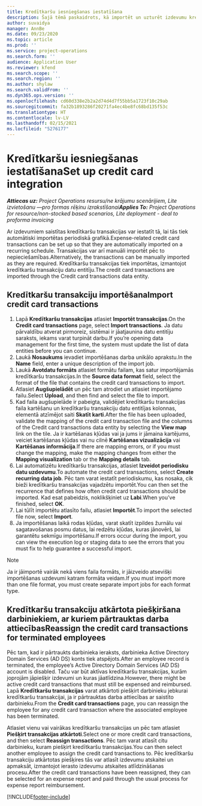 ```yaml
---
title: Kredītkaršu iesniegšanas iestatīšana
description: Šajā tēmā paskaidrots, kā importēt un uzturēt izdevumu kredītkaršu transakcijas.
author: suvaidya
manager: AnnBe
ms.date: 09/23/2020
ms.topic: article
ms.prod: ''
ms.service: project-operations
ms.search.form: ''
audience: Application User
ms.reviewer: kfend
ms.search.scope: ''
ms.search.region: ''
ms.author: shylaw
ms.search.validFrom: ''
ms.dyn365.ops.version: ''
ms.openlocfilehash: cd60d338e2b2a2d74d4d7f55bb5a1723f10c29ab
ms.sourcegitcommit: fa32b1893286f20271fa4ec4be8fc68bd135f53c
ms.translationtype: HT
ms.contentlocale: lv-LV
ms.lasthandoff: 02/15/2021
ms.locfileid: "5276177"
---
```

# <a name="set-up-credit-card-integration"></a><span data-ttu-id="4a2ee-103">Kredītkaršu iesniegšanas iestatīšana</span><span class="sxs-lookup"><span data-stu-id="4a2ee-103">Set up credit card integration</span></span>

<span data-ttu-id="4a2ee-104">_**Attiecas uz:** Project Operations resursu/ne krājumu scenārijiem, Lite izvietošanu —pro formas rēķinu izrakstīšanai_</span><span class="sxs-lookup"><span data-stu-id="4a2ee-104">_**Applies To:** Project Operations for resource/non-stocked based scenarios, Lite deployment - deal to proforma invoicing_</span></span>

<span data-ttu-id="4a2ee-105">Ar izdevumiem saistītas kredītkaršu transakcijas var iestatīt tā, lai tās tiek automātiski importētas periodiskā grafikā.</span><span class="sxs-lookup"><span data-stu-id="4a2ee-105">Expense-related credit card transactions can be set up so that they are automatically imported on a recurring schedule.</span></span> <span data-ttu-id="4a2ee-106">Transakcijas var arī manuāli importēt pēc to nepieciešamības.</span><span class="sxs-lookup"><span data-stu-id="4a2ee-106">Alternatively, the transactions can be manually imported as they are required.</span></span> <span data-ttu-id="4a2ee-107">Kredītkaršu transakcijas tiek importētas, izmantojot kredītkaršu transakciju datu entitīju.</span><span class="sxs-lookup"><span data-stu-id="4a2ee-107">The credit card transactions are imported through the Credit card transactions data entity.</span></span>

## <a name="import-credit-card-transactions"></a><span data-ttu-id="4a2ee-108">Kredītkaršu transakciju importēšana</span><span class="sxs-lookup"><span data-stu-id="4a2ee-108">Import credit card transactions</span></span>

1. <span data-ttu-id="4a2ee-109">Lapā **Kredītkaršu transakcijas** atlasiet **Importēt transakcijas**.</span><span class="sxs-lookup"><span data-stu-id="4a2ee-109">On the **Credit card transactions** page, select **Import transactions**.</span></span> <span data-ttu-id="4a2ee-110">Ja datu pārvaldību atverat pirmoreiz, sistēmai ir jāatjaunina datu entitīju saraksts, iekams varat turpināt darbu.</span><span class="sxs-lookup"><span data-stu-id="4a2ee-110">If you’re opening data management for the first time, the system must update the list of data entities before you can continue.</span></span>
2. <span data-ttu-id="4a2ee-111">Laukā **Nosaukums** ievadiet importēšanas darba unikālo aprakstu.</span><span class="sxs-lookup"><span data-stu-id="4a2ee-111">In the **Name** field, enter a unique description of the import job.</span></span>
3. <span data-ttu-id="4a2ee-112">Laukā **Avotdatu formāts** atlasiet formātu failam, kas satur importējamās kredītkaršu transakcijas.</span><span class="sxs-lookup"><span data-stu-id="4a2ee-112">In the **Source data format** field, select the format of the file that contains the credit card transactions to import.</span></span>
4. <span data-ttu-id="4a2ee-113">Atlasiet **Augšupielādēt** un pēc tam atrodiet un atlasiet importējamo failu.</span><span class="sxs-lookup"><span data-stu-id="4a2ee-113">Select **Upload**, and then find and select the file to import.</span></span>
5. <span data-ttu-id="4a2ee-114">Kad faila augšupielāde ir pabeigta, validējiet kredītkaršu transakcijas faila kartēšanu un kredītkaršu transakciju datu entitījas kolonnas, elementā atzīmējot saiti **Skatīt karti**.</span><span class="sxs-lookup"><span data-stu-id="4a2ee-114">After the file has been uploaded, validate the mapping of the credit card transaction file and the columns of the Credit card transactions data entity by selecting the **View map** link on the tile.</span></span> <span data-ttu-id="4a2ee-115">Ja ir kartēšanas kļūdas vai ja jums ir jāmaina kartējums, veiciet kartēšanas kļūdas vai nu cilnē **Kartēšanas vizualizācija** vai **Kartēšanas informācija**.</span><span class="sxs-lookup"><span data-stu-id="4a2ee-115">If there are mapping errors, or if you must change the mapping, make the mapping changes from either the **Mapping visualization** tab or the **Mapping details** tab.</span></span>
6. <span data-ttu-id="4a2ee-116">Lai automatizētu kredītkaršu transakcijas, atlasiet **Izveidot periodisku datu uzdevumu**.</span><span class="sxs-lookup"><span data-stu-id="4a2ee-116">To automate the credit card transactions, select **Create recurring data job**.</span></span> <span data-ttu-id="4a2ee-117">Pēc tam varat iestatīt periodiskumu, kas nosaka, cik bieži kredītkaršu transakcijas vajadzētu importēt.</span><span class="sxs-lookup"><span data-stu-id="4a2ee-117">You can then set the recurrence that defines how often credit card transactions should be imported.</span></span> <span data-ttu-id="4a2ee-118">Kad esat pabeidzis, noklikšķiniet uz **Labi**.</span><span class="sxs-lookup"><span data-stu-id="4a2ee-118">When you’ve finished, select **OK**.</span></span>
7. <span data-ttu-id="4a2ee-119">Lai tūlīt importētu atlasīto failu, atlasiet **Importēt**.</span><span class="sxs-lookup"><span data-stu-id="4a2ee-119">To import the selected file now, select **Import**.</span></span>
8. <span data-ttu-id="4a2ee-120">Ja importēšanas laikā rodas kļūdas, varat skatīt izpildes žurnālu vai sagatavošanas posmu datus, lai redzētu kļūdas, kuras jānovērš, lai garantētu sekmīgu importēšanu.</span><span class="sxs-lookup"><span data-stu-id="4a2ee-120">If errors occur during the import, you can view the execution log or staging data to see the errors that you must fix to help guarantee a successful import.</span></span>

> [!NOTE]
> <span data-ttu-id="4a2ee-121">Ja ir jāimportē vairāk nekā viens faila formāts, ir jāizveido atsevišķi importēšanas uzdevumi katram formāta veidam.</span><span class="sxs-lookup"><span data-stu-id="4a2ee-121">If you must import more than one file format, you must create separate import jobs for each format type.</span></span>

## <a name="reassign-the-credit-card-transactions-for-terminated-employees"></a><span data-ttu-id="4a2ee-122">Kredītkaršu transakciju atkārtota piešķiršana darbiniekiem, ar kuriem pārtrauktas darba attiecības</span><span class="sxs-lookup"><span data-stu-id="4a2ee-122">Reassign the credit card transactions for terminated employees</span></span>

<span data-ttu-id="4a2ee-123">Pēc tam, kad ir pārtraukts darbinieka ieraksts, darbinieka Active Directory Domain Services (AD DS) konts tiek atspējots.</span><span class="sxs-lookup"><span data-stu-id="4a2ee-123">After an employee record is terminated, the employee’s Active Directory Domain Services (AD DS) account is disabled.</span></span> <span data-ttu-id="4a2ee-124">Taču var būt aktīvas kredītkaršu transakcijas, kurām joprojām jāpiešķir izdevumi un kuras jāatlīdzina.</span><span class="sxs-lookup"><span data-stu-id="4a2ee-124">However, there might be active credit card transactions that must still be expensed and reimbursed.</span></span> <span data-ttu-id="4a2ee-125">Lapā **Kredītkaršu transakcijas** varat atkārtoti piešķirt darbinieku jebkurai kredītkaršu transakcijai, ja ir pārtrauktas darba attiecības ar saistīto darbinieku.</span><span class="sxs-lookup"><span data-stu-id="4a2ee-125">From the **Credit card transactions** page, you can reassign the employee for any credit card transaction where the associated employee has been terminated.</span></span>

<span data-ttu-id="4a2ee-126">Atlasiet vienu vai vairākas kredītkaršu transakcijas un pēc tam atlasiet **Piešķirt transakcijas atkārtoti**.</span><span class="sxs-lookup"><span data-stu-id="4a2ee-126">Select one or more credit card transactions, and then select **Reassign transactions**.</span></span> <span data-ttu-id="4a2ee-127">Pēc tam varat atlasīt citu darbinieku, kuram piešķirt kredītkaršu transakcijas.</span><span class="sxs-lookup"><span data-stu-id="4a2ee-127">You can then select another employee to assign the credit card transactions to.</span></span> <span data-ttu-id="4a2ee-128">Pēc kredītkaršu transakciju atkārtotas piešķires tās var atlasīt izdevumu atskaitei un apmaksāt, izmantojot ierasto izdevumu atskaites atlīdzināšanas procesu.</span><span class="sxs-lookup"><span data-stu-id="4a2ee-128">After the credit card transactions have been reassigned, they can be selected for an expense report and paid through the usual process for expense report reimbursement.</span></span>


[!INCLUDE[footer-include](../includes/footer-banner.md)]